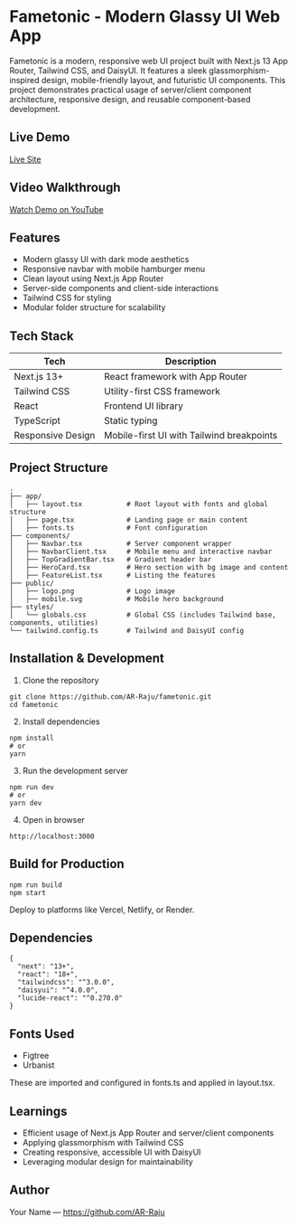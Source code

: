 # Fametonic - Modern Glassy UI Web App

Fametonic is a modern, responsive web UI project built with Next.js 13 App Router, Tailwind CSS, and DaisyUI. It features a sleek glassmorphism-inspired design, mobile-friendly layout, and futuristic UI components. This project demonstrates practical usage of server/client component architecture, responsive design, and reusable component-based development.

## Live Demo

[Live Site]([https://fametonic-xl4k.vercel.app/](https://fametonic-xl4k.vercel.app/))

## Video Walkthrough

[Watch Demo on YouTube]([https://youtu.be/your-demo-link](https://www.youtube.com/watch?v=Q8JVYTPngso))

## Features

- Modern glassy UI with dark mode aesthetics
- Responsive navbar with mobile hamburger menu
- Clean layout using Next.js App Router
- Server-side components and client-side interactions
- Tailwind CSS for styling
- Modular folder structure for scalability

## Tech Stack

| Tech              | Description                               |
| ----------------- | ----------------------------------------- |
| Next.js 13+       | React framework with App Router           |
| Tailwind CSS      | Utility-first CSS framework               |
| React             | Frontend UI library                       |
| TypeScript        | Static typing                             |
| Responsive Design | Mobile-first UI with Tailwind breakpoints |

## Project Structure

```
.
├── app/
│   ├── layout.tsx           # Root layout with fonts and global structure
│   ├── page.tsx             # Landing page or main content
│   ├── fonts.ts             # Font configuration
├── components/
│   ├── Navbar.tsx           # Server component wrapper
│   ├── NavbarClient.tsx     # Mobile menu and interactive navbar
│   ├── TopGradientBar.tsx   # Gradient header bar
│   ├── HeroCard.tsx         # Hero section with bg image and content
│   ├── FeatureList.tsx      # Listing the features
├── public/
│   ├── logo.png             # Logo image
│   ├── mobile.svg           # Mobile hero background
├── styles/
│   └── globals.css          # Global CSS (includes Tailwind base, components, utilities)
└── tailwind.config.ts       # Tailwind and DaisyUI config
```

## Installation & Development

1. Clone the repository

```
git clone https://github.com/AR-Raju/fametonic.git
cd fametonic
```

2. Install dependencies

```
npm install
# or
yarn
```

3. Run the development server

```
npm run dev
# or
yarn dev
```

4. Open in browser

```
http://localhost:3000
```

## Build for Production

```
npm run build
npm start
```

Deploy to platforms like Vercel, Netlify, or Render.

## Dependencies

```
{
  "next": "13+",
  "react": "18+",
  "tailwindcss": "^3.0.0",
  "daisyui": "^4.0.0",
  "lucide-react": "^0.270.0"
}
```

## Fonts Used

- Figtree
- Urbanist

These are imported and configured in fonts.ts and applied in layout.tsx.

## Learnings

- Efficient usage of Next.js App Router and server/client components
- Applying glassmorphism with Tailwind CSS
- Creating responsive, accessible UI with DaisyUI
- Leveraging modular design for maintainability

## Author

Your Name — https://github.com/AR-Raju

